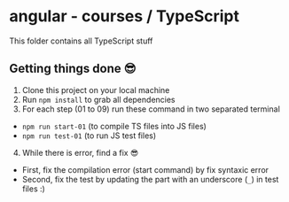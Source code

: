 # angular - courses / TypeScript

This folder contains all TypeScript stuff

## Getting things done 😎

1. Clone this project on your local machine
2. Run `npm install` to grab all dependencies
3. For each step (01 to 09) run these command in two separated terminal

- `npm run start-01` (to compile TS files into JS files)
- `npm run test-01` (to run JS test files)

4. While there is error, find a fix 😎

- First, fix the compilation error (start command) by fix syntaxic error
- Second, fix the test by updating the part with an underscore (`_`) in test files :)